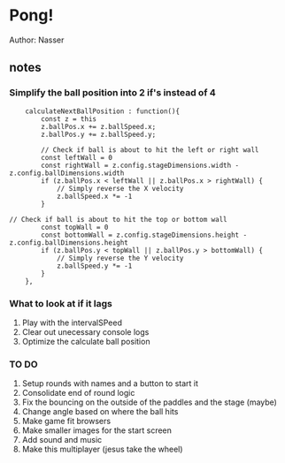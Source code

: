 # Pong!

Author: Nasser
## notes





### Simplify the ball position into 2 if's instead of 4
```
    calculateNextBallPosition : function(){
        const z = this
        z.ballPos.x += z.ballSpeed.x;
        z.ballPos.y += z.ballSpeed.y;

        // Check if ball is about to hit the left or right wall
        const leftWall = 0
        const rightWall = z.config.stageDimensions.width - z.config.ballDimensions.width
        if (z.ballPos.x < leftWall || z.ballPos.x > rightWall) {
            // Simply reverse the X velocity
            z.ballSpeed.x *= -1
        }

// Check if ball is about to hit the top or bottom wall
        const topWall = 0
        const bottomWall = z.config.stageDimensions.height - z.config.ballDimensions.height
        if (z.ballPos.y < topWall || z.ballPos.y > bottomWall) {
            // Simply reverse the Y velocity
            z.ballSpeed.y *= -1
        }
    },
```
### What to look at if it lags
1. Play with the intervalSPeed
2. Clear out unecessary console logs
3. Optimize the calculate ball position

### TO DO 
1. Setup rounds with names and a button to start it
2. Consolidate end of round logic
3. Fix the bouncing on the outside of the paddles and the stage (maybe)
4. Change angle based on where the ball hits 
5. Make game fit browsers 
6. Make smaller images for the start screen
7. Add sound and music
8. Make this multiplayer (jesus take the wheel) 